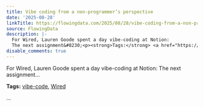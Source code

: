 ```yaml
---
title: Vibe coding from a non-programmer’s perspective
date: '2025-08-28'
linkTitle: https://flowingdata.com/2025/08/28/vibe-coding-from-a-non-programmers-perspective/
source: FlowingData
description: |-
  For Wired, Lauren Goode spent a day vibe-coding at Notion:
  The next assignment&#8230;<p><strong>Tags:</strong> <a href="https://flowingdata.com/tag/vibe-code/" rel="tag">vibe-code</a>, <a href="https://flowingdata.com/tag/wired/" rel="tag">Wired</a></p> ...
disable_comments: true
---
```

For Wired, Lauren Goode spent a day vibe-coding at Notion:
The next assignment&#8230;<p><strong>Tags:</strong> <a href="https://flowingdata.com/tag/vibe-code/" rel="tag">vibe-code</a>, <a href="https://flowingdata.com/tag/wired/" rel="tag">Wired</a></p> ...